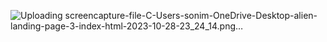![Uploading screencapture-file-C-Users-sonim-OneDrive-Desktop-alien-landing-page-3-index-html-2023-10-28-23_24_14.png…]()


